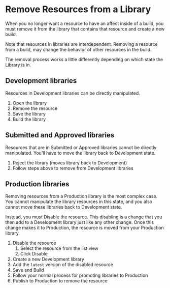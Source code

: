 # Remove Resources from a Library

When you no longer want a resource to have an affect inside of a build, you must remove it from the library that contains that resource and create a new build.

Note that resources in libraries are interdependent. Removing a resource from a build, may change the behavior of other resources in the build.

The removal process works a little differently depending on which state the Library is in.

## Development libraries

Resources in Development libraries can be directly manipulated.

1. Open the library
2. Remove the resource
3. Save the library
4. Build the library

## Submitted and Approved libraries

Resources that are in Submitted or Approved libraries cannot be directly manipulated. You'll have to move the library back to Development state.

1. Reject the library \(moves library back to Development\)
2. Follow steps above to remove from Development libraries

## Production libraries

Removing resources from a Production library is the most complex case. You cannot manipulate the library resources in this state, and you also cannot move these libraries back to Development state.

Instead, you must Disable the resource. This disabling is a change that you then add to a Development library just like any other change. Once this change makes it to Production, the resource is moved from your Production library.

1. Disable the resource
   1. Select the resource from the list view
   2. Click Disable
2. Create a new Development library
3. Add the `latest` version of the disabled resource
4. Save and Build
5. Follow your normal process for promoting libraries to Production
6. Publish to Production to remove the resource

